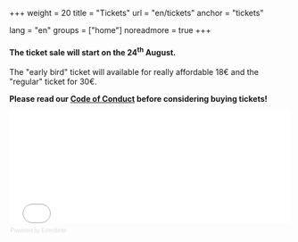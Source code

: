 +++
weight = 20
title = "Tickets"
url = "en/tickets"
anchor = "tickets"

lang = "en"
groups = ["home"]
noreadmore = true
+++

#### The ticket sale will start on the 24<sup>th</sup> August. 

The "early bird" ticket will available for really affordable 18€ and the "regular" ticket for 30€.

**Please read our <a href="/en/code-of-conduct/">Code of Conduct</a> before considering buying tickets!**

<div style="width:100%; text-align:left;" ><iframe  src="//eventbrite.com/tickets-external?eid=26470780818&ref=etckt" frameborder="0" height="201" width="100%" vspace="0" hspace="0" marginheight="5" marginwidth="5" scrolling="auto" allowtransparency="true"></iframe><div style="font-family:Helvetica, Arial; font-size:10px; padding:5px 0 5px; margin:2px; width:100%; text-align:left;" ><a class="powered-by-eb" style="color: #dddddd; text-decoration: none;" target="_blank" href="http://www.eventbrite.com/l/registration-online/">Powered by Eventbrite</a></div></div>

<!--more-->